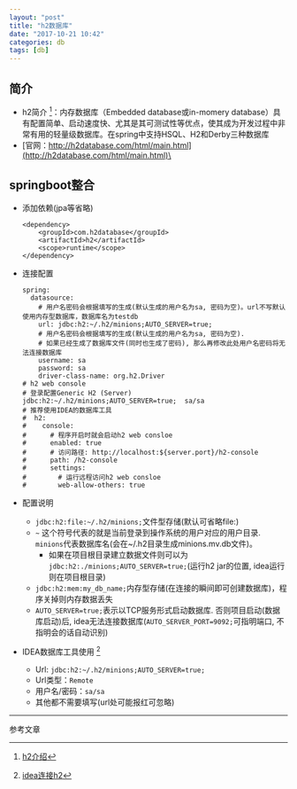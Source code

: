 ```yaml
---
layout: "post"
title: "h2数据库"
date: "2017-10-21 10:42"
categories: db
tags: [db]
---
```


## 简介

- h2简介 [^1]：内存数据库（Embedded database或in-momery database）具有配置简单、启动速度快、尤其是其可测试性等优点，使其成为开发过程中非常有用的轻量级数据库。在spring中支持HSQL、H2和Derby三种数据库
- [官网：http://h2database.com/html/main.html](http://h2database.com/html/main.html)\

## springboot整合

- 添加依赖(jpa等省略)

    ```
    <dependency>
        <groupId>com.h2database</groupId>
        <artifactId>h2</artifactId>
        <scope>runtime</scope>
    </dependency>
    ```
- 连接配置

    ```
    spring:
      datasource:
        # 用户名密码会根据填写的生成(默认生成的用户名为sa, 密码为空)。url不写默认使用内存型数据库，数据库名为testdb
        url: jdbc:h2:~/.h2/minions;AUTO_SERVER=true;
        # 用户名密码会根据填写的生成(默认生成的用户名为sa, 密码为空).
        # 如果已经生成了数据库文件(同时也生成了密码), 那么再修改此处用户名密码将无法连接数据库
        username: sa
        password: sa
        driver-class-name: org.h2.Driver
    # h2 web console
    # 登录配置Generic H2 (Server)  jdbc:h2:~/.h2/minions;AUTO_SERVER=true;  sa/sa
    # 推荐使用IDEA的数据库工具
    #  h2:
    #    console:
    #      # 程序开启时就会启动h2 web consloe
    #      enabled: true
    #      # 访问路径: http://localhost:${server.port}/h2-console
    #      path: /h2-console
    #      settings:
    #        # 运行远程访问h2 web consloe
    #        web-allow-others: true
    ```
- 配置说明
    - `jdbc:h2:file:~/.h2/minions;`文件型存储(默认可省略file:)
    - `~` 这个符号代表的就是当前登录到操作系统的用户对应的用户目录. `minions`代表数据库名(会在~/.h2目录生成minions.mv.db文件)。
        - 如果在项目根目录建立数据文件则可以为`jdbc:h2:./minions;AUTO_SERVER=true;`(运行h2 jar的位置, idea运行则在项目根目录)
    - `jdbc:h2:mem:my_db_name;`内存型存储(在连接的瞬间即可创建数据库)，程序关掉则内存数据丢失
    - `AUTO_SERVER=true;`表示以TCP服务形式启动数据库. 否则项目启动(数据库启动)后, idea无法连接数据库(`AUTO_SERVER_PORT=9092;`可指明端口, 不指明会的话自动识别)
- IDEA数据库工具使用 [^2]
    - Url: `jdbc:h2:~/.h2/minions;AUTO_SERVER=true;`
    - Url类型：`Remote`
    - 用户名/密码：`sa/sa`
    - 其他都不需要填写(url处可能报红可忽略)



---

参考文章

[^1]: [h2介绍](http://412887952-qq-com.iteye.com/blog/2322756)
[^2]: [idea连接h2](https://stackoverflow.com/questions/31498682/spring-boot-intellij-embedded-database-headache)